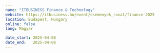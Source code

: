 ```yaml
---
name: "ITBUSINESS Finance & Technology"
website: https://itbusiness.hu/event/esemenyek_rovat/finance-2025
location: Budapest, Hungary
online: false
lang: Magyar

date_start: 2025-04-08
date_end:   2025-04-08
---
```

